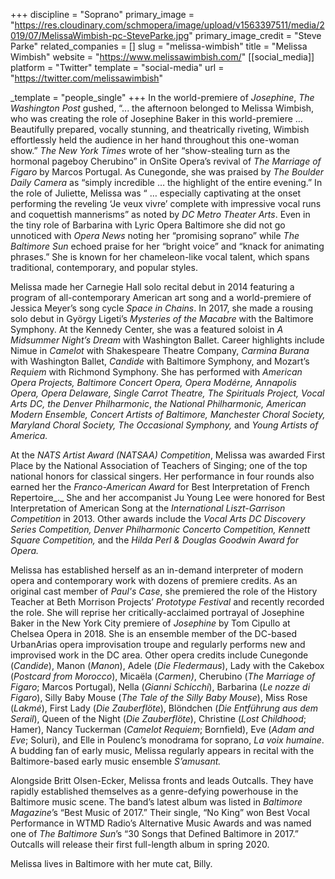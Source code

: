 +++
discipline = "Soprano"
primary_image = "https://res.cloudinary.com/schmopera/image/upload/v1563397511/media/2019/07/MelissaWimbish-pc-SteveParke.jpg"
primary_image_credit = "Steve Parke"
related_companies = []
slug = "melissa-wimbish"
title = "Melissa Wimbish"
website = "https://www.melissawimbish.com/"
[[social_media]]
platform = "Twitter"
template = "social-media"
url = "https://twitter.com/melissawimbish"

_template = "people_single"
+++
In the world-premiere of _Josephine_, _The Washington Post_ gushed, “... the afternoon belonged to Melissa Wimbish, who was creating the role of Josephine Baker in this world-premiere … Beautifully prepared, vocally stunning, and theatrically riveting, Wimbish effortlessly held the audience in her hand throughout this one-woman show.” _The New York Times_ wrote of her “show-stealing turn as the hormonal pageboy Cherubino” in OnSite Opera’s revival of _The Marriage of Figaro_ by Marcos Portugal. As Cunegonde, she was praised by _The Boulder Daily Camera_ as “simply incredible … the highlight of the entire evening.” In the role of Juliette, Melissa was “ … especially captivating at the onset performing the reveling ‘Je veux vivre’ complete with impressive vocal runs and coquettish mannerisms” as noted by _DC Metro Theater Arts_. Even in the tiny role of Barbarina with Lyric Opera Baltimore she did not go unnoticed with _Opera News_ noting her “promising soprano” while _The Baltimore Sun_ echoed praise for her “bright voice” and “knack for animating phrases.” She is known for her chameleon-like vocal talent, which spans traditional, contemporary, and popular styles.

Melissa made her Carnegie Hall solo recital debut in 2014 featuring a program of all-contemporary American art song and a world-premiere of Jessica Meyer’s song cycle _Space in Chains_. In 2017, she made a rousing solo debut in György Ligeti’s _Mysteries of the Macabre_ with the Baltimore Symphony. At the Kennedy Center, she was a featured soloist in _A Midsummer Night’s Dream_ with Washington Ballet. Career highlights include Nimue in _Camelot_ with Shakespeare Theatre Company, _Carmina Burana_ with Washington Ballet, _Candide_ with Baltimore Symphony, and Mozart’s _Requiem_ with Richmond Symphony. She has performed with _American Opera Projects, Baltimore Concert Opera, Opera Modérne, Annapolis Opera, Opera Delaware, Single Carrot Theatre, The Spirituals Project, Vocal Arts DC, the Denver Philharmonic_, _the National Philharmonic,_ _American Modern Ensemble, Concert Artists of Baltimore, Manchester Choral Society, Maryland Choral Society, The Occasional Symphony,_ and _Young Artists of America._

At the _NATS Artist Award (NATSAA) Competition_, Melissa was awarded First Place by the National Association of Teachers of Singing; one of the top national honors for classical singers. Her performance in four rounds also earned her the _Franco-American Award_ for Best Interpretation of French Repertoire_._ She and her accompanist Ju Young Lee were honored for Best Interpretation of American Song at the _International Liszt-Garrison Competition_ in 2013. Other awards include the _Vocal Arts DC Discovery Series Competition, Denver Philharmonic Concerto Competition, Kennett Square Competition,_ and the _Hilda Perl & Douglas Goodwin Award for Opera._

Melissa has established herself as an in-demand interpreter of modern opera and contemporary work with dozens of premiere credits. As an original cast member of _Paul's Case_, she premiered the role of the History Teacher at Beth Morrison Projects’ _Prototype Festival_ and recently recorded the role. She will reprise her critically-acclaimed portrayal of Josephine Baker in the New York City premiere of _Josephine_ by Tom Cipullo at Chelsea Opera in 2018. She is an ensemble member of the DC-based UrbanArias opera improvisation troupe and regularly performs new and improvised work in the DC area. Other opera credits include Cunegonde (_Candide_), Manon (_Manon_), Adele (_Die Fledermaus_), Lady with the Cakebox (_Postcard from Morocco_), Micaëla (_Carmen)_, Cherubino (_The Marriage of Figaro_; Marcos Portugal), Nella (_Gianni Schicchi_), Barbarina (_Le nozze di Figaro_), Silly Baby Mouse (_The Tale of the Silly Baby Mouse_), Miss Rose (_Lakmé_), First Lady (_Die Zauberflöte_), Blöndchen (_Die Entführung aus dem Serail_), Queen of the Night (_Die Zauberflöte_), Christine (_Lost Childhood_; Hamer), Nancy Tuckerman (_Camelot Requiem_; Bornfield), Eve (_Adam and Eve_; Soluri), and Elle in Poulenc’s monodrama for soprano, _La voix humaine_. A budding fan of early music, Melissa regularly appears in recital with the Baltimore-based early music ensemble _S’amusant._

Alongside Britt Olsen-Ecker, Melissa fronts and leads Outcalls. They have rapidly established themselves as a genre-defying powerhouse in the Baltimore music scene. The band’s latest album was listed in _Baltimore Magazine_’s “Best Music of 2017.” Their single, “No King” won Best Vocal Performance in WTMD Radio’s Alternative Music Awards and was named one of _The Baltimore Sun_’s “30 Songs that Defined Baltimore in 2017.” Outcalls will release their first full-length album in spring 2020.

Melissa lives in Baltimore with her mute cat, Billy.